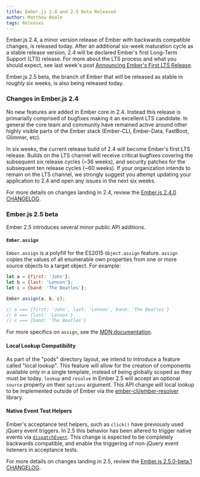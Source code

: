 ```yaml
---
title: Ember.js 2.4 and 2.5 Beta Released
author: Matthew Beale
tags: Releases
---
```


Ember.js 2.4, a minor version release of Ember with backwards compatible
changes, is released today. After an additional six-week maturation cycle
as a stable release version, 2.4 will be declared Ember's first Long-Term
Support (LTS) release. For more about the LTS process and what you should
expect, see last week's post
[Announcing Ember's First LTS Release](http://emberjs.com/blog/2016/02/25/announcing-embers-first-lts.html).

Ember.js 2.5 beta, the branch of Ember that will be released as stable in
roughly six weeks, is also being released today.

### Changes in Ember.js 2.4

No new features are added in Ember core in 2.4. Instead this release
is primarially comprised of bugfixes making it an excellent LTS candidate. In
general the core team and
community have remained active around other highly visible parts of
the Ember stack (Ember-CLI, Ember-Data, FastBoot, Glimmer, etc).

In six weeks, the current release build of 2.4 will become Ember's first
LTS release. Builds on the LTS channel will receive critical bugfixes covering the
subsequent six release cycles (~36 weeks), and security patches for the subsequent
ten release cycles (~60 weeks). If your organization intends to remain on the
LTS channel, we strongly suggest you attempt updating your application to
2.4 and open any issues in the next six weeks.

For more details on changes landing in 2.4, review the
[Ember.js 2.4.0 CHANGELOG](https://github.com/emberjs/ember.js/blob/v2.4.0/CHANGELOG.md).

### Ember.js 2.5 beta

Ember 2.5 introduces several minor public API additions.

#### `Ember.assign`

`Ember.assign` is a polyfill for the ES2015 `Object.assign` feature. `assign`
copies the values of all enumerable own properties from one or more source
objects to a target object. For example:

```javascript
let a = {first: 'John'};
let b = {last: 'Lennon'};
let c = {band: 'The Beatles'};

Ember.assign(a, b, c);

// a === {first: 'John', last: 'Lennon', band: 'The Beatles'}
// b === {last: 'Lennon'}
// c === {band: 'The Beatles'}
```

For more specifics on `assign`, see the [MDN documentation](https://developer.mozilla.org/en-US/docs/Web/JavaScript/Reference/Global_Objects/Object/assign).

#### Local Lookup Compatibility

As part of the "pods" directory layout, we intend to introduce a feature called
"local lookup". This feature will allow for the creation of components available
only in a single template, instead of being globally scoped as they must be
today. `lookup` and `resolve` in Ember 2.5 will accept an optional `source` property
on their `options` argument. This API change will local
lookup to be implemented outside of Ember via the
[ember-cli/ember-resolver](https://github.com/ember-cli/ember-resolver) library.

#### Native Event Test Helpers

Ember's acceptance test helpers, such as `click()` have previously used
jQuery event triggers. In 2.5 this behavior has been altered to trigger
native events via [`dispatchEvent`](https://developer.mozilla.org/en-US/docs/Web/API/EventTarget/dispatchEvent).
This change is expected to be completely backwards compatible, and enable
the triggering of non-jQuery event listeners in acceptance tests.

For more details on changes landing in 2.5, review the
[Ember.js 2.5.0-beta.1 CHANGELOG](https://github.com/emberjs/ember.js/blob/v2.5.0-beta.1/CHANGELOG.md).
